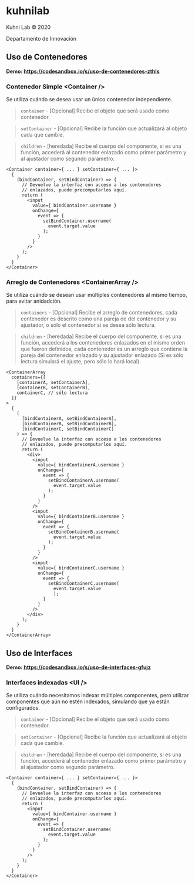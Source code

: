 # kuhnilab

Kuhni Lab &copy; 2020

Departamento de Innovación

## **Uso de Contenedores**

**Demo: https://codesandbox.io/s/uso-de-contenedores-zthls**

### **Contenedor Simple &lt;Container /&gt;**

Se utiliza cuándo se desea usar un único contenedor independiente.

> `container` - [Opcional] Recibe el objeto que será usado como contenedor.

> `setContainer` - [Opcional] Recibe la función que actualizará al objeto cada que cambie.

> `children` - [heredada] Recibe el cuerpo del componente, si es una función, accederá al contenedor enlazado como primer parámetro y al ajustador como segundo parámetro.

```
<Container container={ ... } setContainer={ ... }>
  {
    (bindContainer, setBindContainer) => {
      // Devuelve la interfaz con acceso a los contenedores
      // enlazados, puede precomputarlos aquí.
      return (
        <input 
          value={ bindContainer.username } 
          onChange={ 
            event => {
              setBindContainer.username(
                event.target.value
              );
            }
          }
        />
      );
    }
  }
</Container>
```

### **Arreglo de Contenedores &lt;ContainerArray /&gt;**

Se utiliza cuándo se desean usar múltiples contenedores al mismo tiempo, para evitar anidadción.

> `containers` - [Opcional] Recibe el arreglo de contenedores, cada contenedor es descrito como una pareja de del contenedor y su ajustador, o sólo el contenedor si se desea sólo lectura.

> `children` - [heredada] Recibe el cuerpo del componente, si es una función, accederá a los contenedores enlazados en el mismo orden que fueron definidos, cada contenedor es un arreglo que contiene la pareja del contenedor enlazado y su ajustador enlazado (Si es sólo lectura simulará el ajuste, pero sólo lo hará local).

```
<ContainerArray 
  containers={[
    [containerA, setContainerA],
    [containerB, setContainerB],
    containerC, // sólo lectura
  ]}
>
  {
    (
      [bindContainerA, setBindContainerA], 
      [bindContainerB, setBindContainerB],
      [bindContainerC, setBindContainerC]
    ) => {
      // Devuelve la interfaz con acceso a los contenedores
      // enlazados, puede precomputarlos aquí.
      return (
        <div>
          <input 
            value={ bindContainerA.username } 
            onChange={ 
              event => {
                setBindContainerA.username(
                  event.target.value
                );
              }
            }
          />
          <input 
            value={ bindContainerB.username } 
            onChange={ 
              event => {
                setBindContainerB.username(
                  event.target.value
                );
              }
            }
          />
          <input 
            value={ bindContainerC.username } 
            onChange={ 
              event => {
                setBindContainerC.username(
                  event.target.value
                  );
              }
            }
          />
        </div>
      );
    }
  }
</ContainerArray>
```
## **Uso de Interfaces**

**Demo: https://codesandbox.io/s/uso-de-interfaces-gfujz**

### **Interfaces indexadas &lt;UI /&gt;**

Se utiliza cuándo necesitamos indexar múltiples componentes, pero utilizar componentes que aún no estén indexados, simulando que ya están configurados.

> `container` - [Opcional] Recibe el objeto que será usado como contenedor.

> `setContainer` - [Opcional] Recibe la función que actualizará al objeto cada que cambie.

> `children` - [heredada] Recibe el cuerpo del componente, si es una función, accederá al contenedor enlazado como primer parámetro y al ajustador como segundo parámetro.

```
<Container container={ ... } setContainer={ ... }>
  {
    (bindContainer, setBindContainer) => {
      // Devuelve la interfaz con acceso a los contenedores
      // enlazados, puede precomputarlos aquí.
      return (
        <input 
          value={ bindContainer.username } 
          onChange={ 
            event => {
              setBindContainer.username(
                event.target.value
              );
            }
          }
        />
      );
    }
  }
</Container>
```
